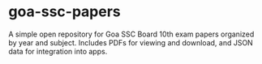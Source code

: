 # goa-ssc-papers
A simple open repository for Goa SSC Board 10th exam papers organized by year and subject. Includes PDFs for viewing and download, and JSON data for integration into apps.
